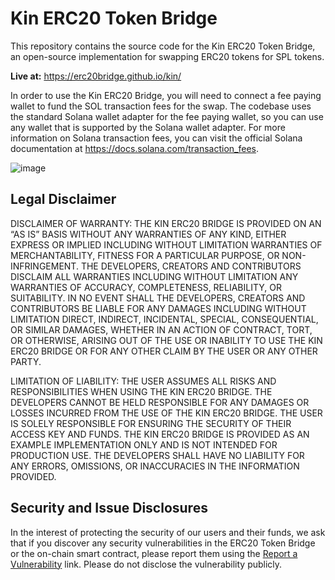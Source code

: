 # Kin ERC20 Token Bridge

This repository contains the source code for the Kin ERC20 Token Bridge, an
open-source implementation for swapping ERC20 tokens for SPL tokens.

**Live at:** https://erc20bridge.github.io/kin/

In order to use the Kin ERC20 Bridge, you will need to connect a fee paying
wallet to fund the SOL transaction fees for the swap. The codebase uses the
standard Solana wallet adapter for the fee paying wallet, so you can use any
wallet that is supported by the Solana wallet adapter. For more information on
Solana transaction fees, you can visit the official Solana documentation at
https://docs.solana.com/transaction_fees.

![image](https://github.com/erc20bridge/kin/assets/142039318/af35aee7-3c6b-4c30-9fa9-7d938eae23c7)


## Legal Disclaimer

DISCLAIMER OF WARRANTY: THE KIN ERC20 BRIDGE IS PROVIDED ON AN “AS IS” BASIS WITHOUT ANY WARRANTIES OF ANY KIND, EITHER EXPRESS OR IMPLIED INCLUDING WITHOUT LIMITATION WARRANTIES OF MERCHANTABILITY, FITNESS FOR A PARTICULAR PURPOSE, OR NON-INFRINGEMENT. THE DEVELOPERS, CREATORS AND CONTRIBUTORS DISCLAIM ALL WARRANTIES INCLUDING WITHOUT LIMITATION ANY WARRANTIES OF ACCURACY, COMPLETENESS, RELIABILITY, OR SUITABILITY. IN NO EVENT SHALL THE DEVELOPERS, CREATORS AND CONTRIBUTORS BE LIABLE FOR ANY DAMAGES INCLUDING WITHOUT LIMITATION DIRECT, INDIRECT, INCIDENTAL, SPECIAL, CONSEQUENTIAL, OR SIMILAR DAMAGES, WHETHER IN AN ACTION OF CONTRACT, TORT, OR OTHERWISE, ARISING OUT OF THE USE OR INABILITY TO USE THE KIN ERC20 BRIDGE OR FOR ANY OTHER CLAIM BY THE USER OR ANY OTHER PARTY.

LIMITATION OF LIABILITY: THE USER ASSUMES ALL RISKS AND RESPONSIBILITIES WHEN USING THE KIN ERC20 BRIDGE. THE DEVELOPERS CANNOT BE HELD RESPONSIBLE FOR ANY DAMAGES OR LOSSES INCURRED FROM THE USE OF THE KIN ERC20 BRIDGE. THE USER IS SOLELY RESPONSIBLE FOR ENSURING THE SECURITY OF THEIR ACCESS KEY AND FUNDS. THE KIN ERC20 BRIDGE IS PROVIDED AS AN EXAMPLE IMPLEMENTATION ONLY AND IS NOT INTENDED FOR PRODUCTION USE. THE DEVELOPERS SHALL HAVE NO LIABILITY FOR ANY ERRORS, OMISSIONS, OR INACCURACIES IN THE INFORMATION PROVIDED.

## Security and Issue Disclosures

In the interest of protecting the security of our users and their funds, we ask
that if you discover any security vulnerabilities in the ERC20 Token Bridge or
the on-chain smart contract, please report them using the [Report a
Vulnerability](https://github.com/erc20bridge/kin/security/advisories/new)
link. Please do not disclose the vulnerability publicly. 
